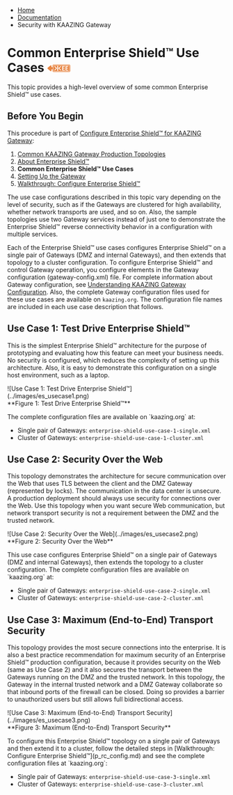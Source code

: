 -   [Home](../../index.md)
-   [Documentation](../index.md)
-   Security with KAAZING Gateway

Common Enterprise Shield™ Use Cases ![This feature is available in KAAZING Gateway - Enterprise Edition](../images/enterprise-feature.png) 
=====================================

This topic provides a high-level overview of some common Enterprise Shield™ use cases.

Before You Begin
--------------------------------------

This procedure is part of [Configure Enterprise Shield™ for KAAZING Gateway](o_rc_checklist.md):

1.  [Common KAAZING Gateway Production Topologies](../admin-reference/c_topologies.md#DMZ_to_Internal)
2.  [About Enterprise Shield™](o_rc_checklist.md#whatis)
3.  **Common Enterprise Shield™ Use Cases**
4.  [Setting Up the Gateway](../about/setup-guide.md)
5.  [Walkthrough: Configure Enterprise Shield™](p_rc_config.md)

The use case configurations described in this topic vary depending on the level of security, such as if the Gateways are clustered for high availability, whether network transports are used, and so on. Also, the sample topologies use two Gateway services instead of just one to demonstrate the Enterprise Shield™ reverse connectivity behavior in a configuration with multiple services.

Each of the Enterprise Shield™ use cases configures Enterprise Shield™ on a single pair of Gateways (DMZ and internal Gateways), and then extends that topology to a cluster configuration. To configure Enterprise Shield™ and control Gateway operation, you configure elements in the Gateway configuration (gateway-config.xml) file. For complete information about Gateway configuration, see [Understanding KAAZING Gateway Configuration](../admin-reference/c_conf_concepts.md). Also, the complete Gateway configuration files used for these use cases are available on `kaazing.org`. The configuration file names are included in each use case description that follows.

<a name="usecase1"></a>Use Case 1: Test Drive Enterprise Shield™
------------------------------------------------------------------

This is the simplest Enterprise Shield™ architecture for the purpose of prototyping and evaluating how this feature can meet your business needs. No security is configured, which reduces the complexity of setting up this architecture. Also, it is easy to demonstrate this configuration on a single host environment, such as a laptop.

<figure style="margin-left:0px;">
![Use Case 1: Test Drive Enterprise Shield™](../images/es_usecase1.png)
<figcaption>
**Figure 1: Test Drive Enterprise Shield™**
</figcaption>
</figure>
The complete configuration files are available on `kaazing.org` at:

-   Single pair of Gateways: `enterprise-shield-use-case-1-single.xml`
-   Cluster of Gateways: `enterprise-shield-use-case-1-cluster.xml`

<a name="usecase2"></a>Use Case 2: Security Over the Web
--------------------------------------------------------

This topology demonstrates the architecture for secure communication over the Web that uses TLS between the client and the DMZ Gateway (represented by locks). The communication in the data center is unsecure. A production deployment should always use security for connections over the Web. Use this topology when you want secure Web communication, but network transport security is not a requirement between the DMZ and the trusted network.

<figure style="margin-left:0px;">
![Use Case 2: Security Over the Web](../images/es_usecase2.png)
<figcaption>
**Figure 2: Security Over the Web**
</figcaption>
</figure>
This use case configures Enterprise Shield™ on a single pair of Gateways (DMZ and internal Gateways), then extends the topology to a cluster configuration. The complete configuration files are available on `kaazing.org` at:

-   Single pair of Gateways: `enterprise-shield-use-case-2-single.xml`
-   Cluster of Gateways: `enterprise-shield-use-case-2-cluster.xml`

<a name="usecase3"></a>Use Case 3: Maximum (End-to-End) Transport Security
--------------------------------------------------------------------------

This topology provides the most secure connections into the enterprise. It is also a best practice recommendation for maximum security of an Enterprise Shield™ production configuration, because it provides security on the Web (same as Use Case 2) and it also secures the transport between the Gateways running on the DMZ and the trusted network. In this topology, the Gateway in the internal trusted network and a DMZ Gateway collaborate so that inbound ports of the firewall can be closed. Doing so provides a barrier to unauthorized users but still allows full bidirectional access.

<figure style="margin-left:0px;">
![Use Case 3: Maximum (End-to-End) Transport Security](../images/es_usecase3.png)
<figcaption>
**Figure 3: Maximum (End-to-End) Transport Security**
</figcaption>
</figure>
To configure this Enterprise Shield™ topology on a single pair of Gateways and then extend it to a cluster, follow the detailed steps in [Walkthrough: Configure Enterprise Shield™](p_rc_config.md) and see the complete configuration files at `kaazing.org`:

-   Single pair of Gateways: `enterprise-shield-use-case-3-single.xml`
-   Cluster of Gateways: `enterprise-shield-use-case-3-cluster.xml`
